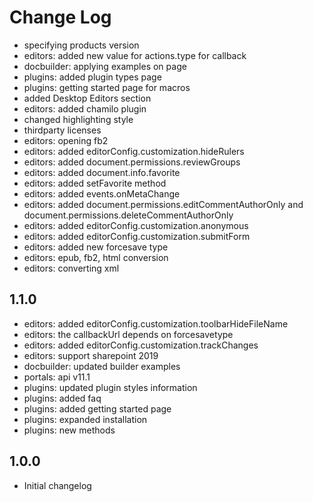 # Change Log

- specifying products version
- editors: added new value for actions.type for callback
- docbuilder: applying examples on page
- plugins: added plugin types page
- plugins: getting started page for macros
- added Desktop Editors section
- editors: added chamilo plugin
- changed highlighting style
- thirdparty licenses
- editors: opening fb2
- editors: added editorConfig.customization.hideRulers
- editors: added document.permissions.reviewGroups
- editors: added document.info.favorite
- editors: added setFavorite method
- editors: added events.onMetaChange
- editors: added document.permissions.editCommentAuthorOnly and document.permissions.deleteCommentAuthorOnly
- editors: added editorConfig.customization.anonymous
- editors: added editorConfig.customization.submitForm
- editors: added new forcesave type
- editors: epub, fb2, html conversion
- editors: converting xml

## 1.1.0
- editors: added editorConfig.customization.toolbarHideFileName
- editors: the callbackUrl depends on forcesavetype
- editors: added editorConfig.customization.trackChanges
- editors: support sharepoint 2019
- docbuilder: updated builder examples
- portals: api v11.1
- plugins: updated plugin styles information
- plugins: added faq
- plugins: added getting started page
- plugins: expanded installation
- plugins: new methods

## 1.0.0
- Initial changelog